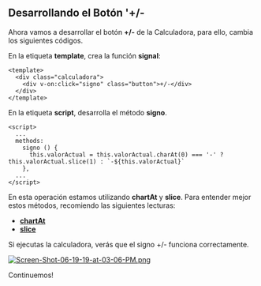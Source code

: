 ## Desarrollando el Botón '+/-

Ahora vamos a desarrollar el botón **+/-** de la Calculadora, para ello, cambia los siguientes códigos.

En la etiqueta **template**, crea la función **signal**:


```vue
<template>
  <div class="calculadora">
    <div v-on:click="signo" class="button">+/-</div>
  </div>
</template>
```

En la etiqueta **script**, desarrolla el método **signo**.

```vue
<script>
  ...
  methods:
    signo () {
      this.valorActual = this.valorActual.charAt(0) === '-' ? this.valorActual.slice(1) : `-${this.valorActual}`
    },
  ...
</script>
```

En esta operación estamos utilizando **chartAt** y **slice**. Para entender mejor estos métodos, recomiendo las siguientes lecturas:

* **[chartAt](https://developer.mozilla.org/docs/Web/JavaScript/Reference/Global_Objects/String/charAt)**
* **[slice](https://developer.mozilla.org/docs/Web/JavaScript/Reference/Global_Objects/Array/slice)**

Si ejecutas la calculadora, verás que el signo +/- funciona correctamente.

[![Screen-Shot-06-19-19-at-03-06-PM.png](https://i.postimg.cc/tJQwQ200/Screen-Shot-06-19-19-at-03-06-PM.png)](https://postimg.cc/ygjv0hYn)

Continuemos!
